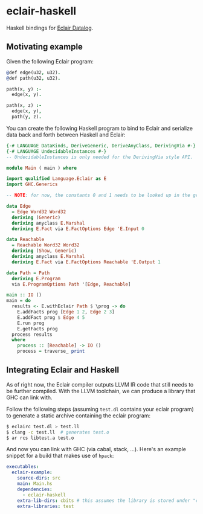 # eclair-haskell

Haskell bindings for [Eclair Datalog](https://github.com/luc-tielen/eclair-lang.git).

## Motivating example

Given the following Eclair program:

```prolog
@def edge(u32, u32).
@def path(u32, u32).

path(x, y) :-
  edge(x, y).

path(x, z) :-
  edge(x, y),
  path(y, z).
```

You can create the following Haskell program to bind to Eclair and serialize
data back and forth between Haskell and Eclair:

```haskell
{-# LANGUAGE DataKinds, DeriveGeneric, DeriveAnyClass, DerivingVia #-}
{-# LANGUAGE UndecidableInstances #-}
-- UndecidableInstances is only needed for the DerivingVia style API.

module Main ( main ) where

import qualified Language.Eclair as E
import GHC.Generics

-- NOTE: for now, the constants 0 and 1 needs to be looked up in the generated LLVM code

data Edge
  = Edge Word32 Word32
  deriving (Generic)
  deriving anyclass E.Marshal
  deriving E.Fact via E.FactOptions Edge 'E.Input 0

data Reachable
  = Reachable Word32 Word32
  deriving (Show, Generic)
  deriving anyclass E.Marshal
  deriving E.Fact via E.FactOptions Reachable 'E.Output 1

data Path = Path
  deriving E.Program
  via E.ProgramOptions Path '[Edge, Reachable]

main :: IO ()
main = do
  results <- E.withEclair Path $ \prog -> do
    E.addFacts prog [Edge 1 2, Edge 2 3]
    E.addFact prog $ Edge 4 5
    E.run prog
    E.getFacts prog
  process results
  where
    process :: [Reachable] -> IO ()
    process = traverse_ print
```

## Integrating Eclair and Haskell

As of right now, the Eclair compiler outputs LLVM IR code that still needs to be
further compiled. With the LLVM toolchain, we can produce a library that GHC can
link with.

Follow the following steps (assuming `test.dl` contains your eclair program) to
generate a static archive containing the eclair program:

```bash
$ eclairc test.dl > test.ll
$ clang -c test.ll  # generates test.o
$ ar rcs libtest.a test.o
```

And now you can link with GHC (via cabal, stack, ...). Here's an example snippet
for a build that makes use of `hpack`:

```yaml
executables:
  eclair-example:
    source-dirs: src
    main: Main.hs
    dependencies:
      - eclair-haskell
    extra-lib-dirs: cbits # this assumes the library is stored under "cbits/"
    extra-libraries: test
```
